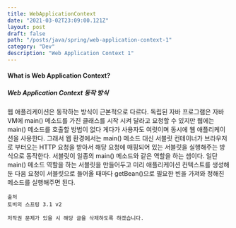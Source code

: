 ```yaml
---
title: WebApplicationContext
date: "2021-03-02T23:09:00.121Z"
layout: post
draft: false
path: "/posts/java/spring/web-application-context-1"
category: "Dev"
description: "Web Application Context 1"
---
```


#### What is Web Application Context?



##### Web Application Context 동작 방식
웹 애플리케이션은 동작하는 방식이 근본적으로 다르다.
독립된 자바 프로그램은 자바 VM에 main() 메소드를 가진 클래스를 시작 시켜 달라고 요청할 수 있지만
웹에는 main() 메소드를 호출할 방법이 없다 게다가 사용자도 여럿이며 동시에 웹 애플리케이션을 사용한다.
그래서 웹 환경에서는 main() 메소드 대신 서블릿 컨테이너가 브라우저로 부터오는 
HTTP 요청을 받아서 해당 요청에 매핑되어 있는 서블릿을 실행해주는 방식으로 동작한다.
서블릿이 일종의 main() 메소드와 같은 역할을 하는 셈이다.
일단 main() 메소드 역할을 하는 서블릿을 만들어두고 미리 애플리케이션 컨텍스트를 생성해둔 다음
요청이 서블릿으로 들어올 때마다 getBean()으로 필요한 빈을 가져와 정해진 메소드를 실행해주면 된다.




```
출처
토비의 스프링 3.1 v2

저작권 문제가 있을 시 해당 글을 삭제하도록 하겠습니다.
```